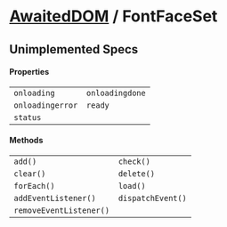 # [AwaitedDOM](/docs/basic-client/awaited-dom) <span>/</span> FontFaceSet

## Unimplemented Specs

#### Properties

|     |     |
| --- | --- |
| `onloading` | `onloadingdone` |
| `onloadingerror` | `ready` |
| `status` |  |

#### Methods

|     |     |
| --- | --- |
| `add()` | `check()` |
| `clear()` | `delete()` |
| `forEach()` | `load()` |
| `addEventListener()` | `dispatchEvent()` |
| `removeEventListener()` |  |
